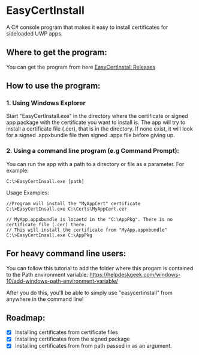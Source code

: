 # EasyCertInstall
A C# console program that makes it easy to install certificates for sideloaded UWP apps.

## Where to get the program:
You can get the program from here [EasyCertInstall Releases](https://github.com/colinkiama/EasyCertInstall/releases)

## How to use the program:
### 1. Using Windows Explorer
Start "EasyCertInstall.exe" in the directory where the certificate or signed app package with the certificate you want to install is.
The app will try to install a certificate file (.cer), that is in the directory. If none exist, it will look for a signed .appxbundle file then signed .appx file before giving up.

### 2. Using a command line program (e.g Command Prompt):
You can run the app with a path to a directory or file as a parameter.
For example:
```
C:\>EasyCertInsall.exe [path]
```
Usage Examples: 

```
//Program will install the "MyAppCert" certificate
C:\>EasyCertInsall.exe C:\Certs\MyAppCert.cer

// MyApp.appxbundle is locaetd in the "C:\AppPkg". There is no certificate file (.cer) there.
// This will install the certificate from "MyApp.appxbundle"
C:\>EasyCertInsall.exe C:\AppPkg

```

## For heavy command line users:
You can follow this tutorial to add the folder where this progam is contained to the Path environment variable: https://helpdeskgeek.com/windows-10/add-windows-path-environment-variable/

After you do this, you'll be able to simply use "easycertinstall" from anywhere in the command line!

## Roadmap:
- [x] Installing certificates from certificate files
- [x] Installing certificates from the signed package
- [x] Installing certificates from from path passed in as an argument.
